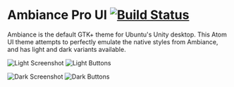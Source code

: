 # Ambiance Pro UI [![Build Status](https://travis-ci.org/tsbarnes/ambiance-pro-ui.svg?branch=master)](https://travis-ci.org/tsbarnes/ambiance-pro-ui)

Ambiance is the default GTK+ theme for Ubuntu's Unity desktop. This Atom UI theme
attempts to perfectly emulate the native styles from Ambiance, and has light and
dark variants available.

![Light Screenshot]()
![Light Buttons]()

![Dark Screenshot]()
![Dark Buttons]()
